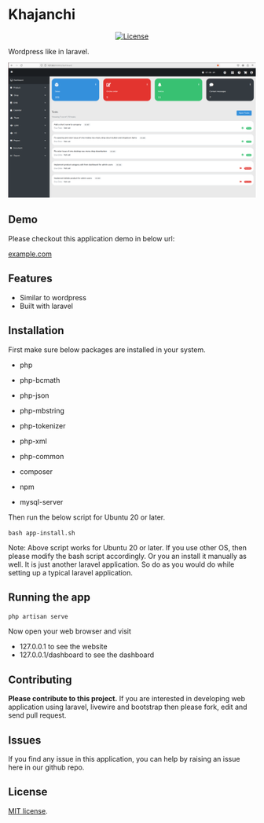 # Khajanchi

<p align="center">
<a href="https://packagist.org/packages/laravel/framework"><img src="https://poser.pugx.org/laravel/framework/license.svg" alt="License"></a>
</p>

Wordpress like in laravel.

![screenshot](dashboard-screenshot-1.png)

## Demo

Please checkout this application demo in below url:

[example.com](https://example.com)

## Features

- Similar to wordpress
- Built with laravel

## Installation

First make sure below packages are installed in your system.

- php
- php-bcmath
- php-json
- php-mbstring
- php-tokenizer
- php-xml
- php-common

- composer
- npm
- mysql-server

Then run the below script for Ubuntu 20 or later.

`bash app-install.sh`

Note: Above script works for Ubuntu 20 or later. If you use other OS, then please
modify the bash script accordingly. Or you an install it manually as well. It is
just another laravel application. So do as you would do while setting up a 
typical laravel application.

## Running the app

`php artisan serve`

Now open your web browser and visit 
- 127.0.0.1 to see the website
- 127.0.0.1/dashboard to see the dashboard

## Contributing

__Please contribute to this project.__ If you are interested in developing
web application using laravel, livewire and bootstrap then please fork, edit and
send pull request.

## Issues

If you find any issue in this application, you can help by raising an issue
here in our github repo.

## License

[MIT license](https://opensource.org/licenses/MIT).
